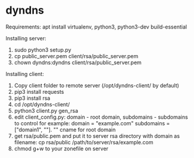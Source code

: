 # dyndns

Requirements:
apt install virtualenv, python3, python3-dev build-essential

Installing server:
1. sudo python3 setup.py
2. cp public_server.pem client/rsa/public_server.pem
3. chown dyndns:dyndns client/rsa/public_server.pem

Installing client:
1. Copy client folder to remote server (/opt/dyndns-client/ by default)
2. pip3 install requests
3. pip3 install rsa
4. cd /opt/dyndns-client/
5. python3 client.py gen_rsa
6. edit client_config.py: domain - root domain, subdomains - subdomains to control
for example: domain = "example.com" subdomains = ["domain1", ""]. "" cname for root domain
7. get rsa/public.pem and put it to server rsa directory with domain as filename:
cp rsa/public /path/to/server/rsa/example.com
8. chmod g+w to your zonefile on server
